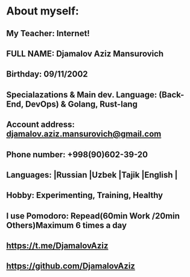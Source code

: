 # About myself:
## My Teacher:	Internet!
## FULL NAME:	Djamalov Aziz Mansurovich
## Birthday:	09/11/2002
## Specialazations & Main dev. Language:	(Back-End, DevOps) & Golang, Rust-lang
## Account address:	djamalov.aziz.mansurovich@gmail.com
## Phone number:	 +998(90)602-39-20
## Languages:	|Russian |Uzbek |Tajik |English |
## Hobby:	Experimenting, Training, Healthy
## I use Pomodoro: Repead(60min Work /20min Others)Maximum 6 times a day	
## https://t.me/DjamalovAziz	
## https://github.com/DjamalovAziz
